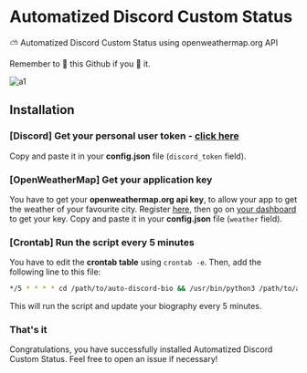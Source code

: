 # Automatized Discord Custom Status
⛅ Automatized Discord Custom Status using openweathermap.org API 

Remember to 🌟 this Github if you 💖 it.

![a1](https://i.imgur.com/9cdAeg3.png)

## Installation

### [Discord] Get your personal user token - [click here](https://github.com/Tyrrrz/DiscordChatExporter/wiki/Obtaining-Token-and-Channel-IDs#how-to-get-a-user-token)

Copy and paste it in your **config.json** file (`discord_token` field).

### [OpenWeatherMap] Get your application key

You have to get your **openweathermap.org api key**, to allow your app to get the weather of your favourite city. Register [here](https://openweathermap.org/home/sign_up), then go on [your dashboard](https://home.openweathermap.org/api_keys) to get your key. Copy and paste it in your **config.json** file (`weather` field).

### [Crontab] Run the script every 5 minutes

You have to edit the **crontab table** using `crontab -e`. Then, add the following line to this file:  
```sh
*/5 * * * * cd /path/to/auto-discord-bio && /usr/bin/python3 /path/to/auto-discord-bio/main.py >> ~/discord-cron.log 2>&1
```
This will run the script and update your biography every 5 minutes.

### That's it

Congratulations, you have successfully installed Automatized Discord Custom Status. Feel free to open an issue if necessary!
